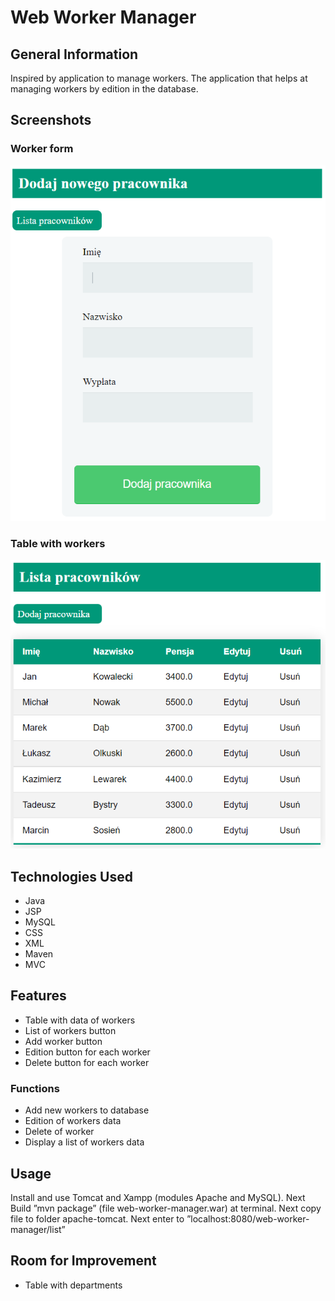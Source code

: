 # Web Worker Manager

## General Information
Inspired by application to manage workers. 
The application that helps at managing workers by 
edition in the database.

## Screenshots

### Worker form
![worker form](img/addworker.png)

### Table with workers
![list of workers](./img/listworkers.png)

## Technologies Used
- Java
- JSP
- MySQL
- CSS
- XML
- Maven
- MVC

## Features
- Table with data of workers
- List of workers button
- Add worker button
- Edition button for each worker
- Delete button for each worker

### Functions
- Add new workers to database
- Edition of workers data
- Delete of worker
- Display a list of workers data

## Usage
Install and use Tomcat and Xampp 
(modules Apache and MySQL). Next Build ”mvn package” 
(file web-worker-manager.war) at terminal. 
Next copy file to folder apache-tomcat. 
Next enter to ”localhost:8080/web-worker-manager/list”

## Room for Improvement
- Table with departments